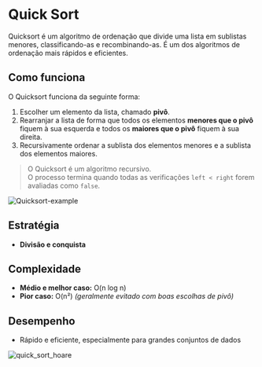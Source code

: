 # Quick Sort

Quicksort é um algoritmo de ordenação que divide uma lista em sublistas menores, classificando-as e recombinando-as. É um dos algoritmos de ordenação mais rápidos e eficientes.

## Como funciona

O Quicksort funciona da seguinte forma:

1. Escolher um elemento da lista, chamado **pivô**.
2. Rearranjar a lista de forma que todos os elementos **menores que o pivô** fiquem à sua esquerda e todos os **maiores que o pivô** fiquem à sua direita.
3. Recursivamente ordenar a sublista dos elementos menores e a sublista dos elementos maiores.

> O Quicksort é um algoritmo recursivo.  
> O processo termina quando todas as verificações `left < right` forem avaliadas como `false`.

![Quicksort-example](https://github.com/user-attachments/assets/bf39e3b6-275e-4a17-acdc-998efe9aa761)

## Estratégia

- **Divisão e conquista**

## Complexidade

- **Médio e melhor caso:** O(n log n)
- **Pior caso:** O(n²) *(geralmente evitado com boas escolhas de pivô)*

## Desempenho

- Rápido e eficiente, especialmente para grandes conjuntos de dados

![quick_sort_hoare](https://github.com/user-attachments/assets/7880e246-2ce9-4c27-985b-822ae090de58)



